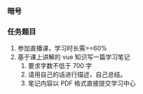 ### 暗号

### 任务题目

1. 参加直播课，学习时长需>=60%
2. 基于课上讲解的 vue 知识写一篇学习笔记
   1. 要求字数不低于 700 字
   2. 请用自己的话进行描述，自己总结。
   3. 笔记内容以 PDF 格式直接提交学习中心
